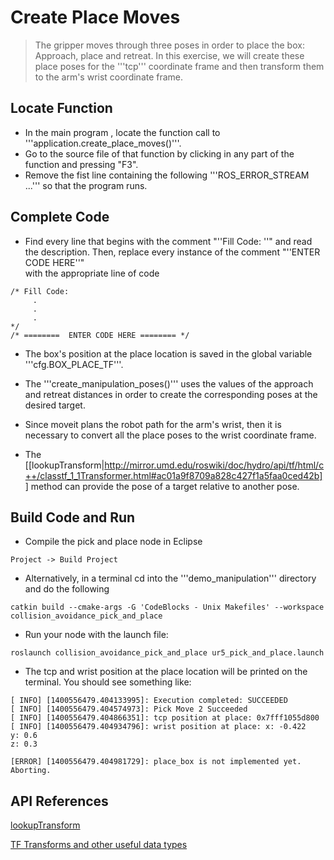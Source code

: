 # Create Place Moves
>The gripper moves through three poses in order to place the box: Approach, place and retreat. In this exercise, we will create these place poses for the '''tcp'''  coordinate frame and then transform them to the arm's wrist coordinate frame.

## Locate Function

  * In the main program , locate the function call to '''application.create_place_moves()'''. 
  * Go to the source file of that function by clicking in any part of the function and pressing "F3".
  * Remove the fist line containing the following '''ROS_ERROR_STREAM ...''' so that the program runs.

## Complete Code

  * Find every line that begins with the comment "''Fill Code: ''" and read the description.  Then, replace every instance of the comment  "''ENTER CODE HERE''"  
 with the appropriate line of code
```
/* Fill Code: 
     .
     .
     .
*/
/* ========  ENTER CODE HERE ======== */
```

 * The box's position at the place location is saved in the global variable '''cfg.BOX_PLACE_TF'''.

 * The '''create_manipulation_poses()''' uses the values of the approach and retreat distances in order to create the corresponding poses at the desired target.

 * Since moveit plans the robot path for the arm's wrist, then it is necessary to convert all the place poses to the wrist coordinate frame. 
 
 * The [[lookupTransform|http://mirror.umd.edu/roswiki/doc/hydro/api/tf/html/c++/classtf_1_1Transformer.html#ac01a9f8709a828c427f1a5faa0ced42b]] method can provide the pose of a target relative to another pose.

## Build Code and Run

  * Compile the pick and place node  in Eclipse
```
Project -> Build Project
```

  * Alternatively, in a terminal cd into the '''demo_manipulation''' directory and do the following
```
catkin build --cmake-args -G 'CodeBlocks - Unix Makefiles' --workspace collision_avoidance_pick_and_place
```

  * Run your node with the launch file:
```
roslaunch collision_avoidance_pick_and_place ur5_pick_and_place.launch
```
  * The tcp and wrist position at the place location will be printed on the terminal. You should see something like:
```
[ INFO] [1400556479.404133995]: Execution completed: SUCCEEDED
[ INFO] [1400556479.404574973]: Pick Move 2 Succeeded
[ INFO] [1400556479.404866351]: tcp position at place: 0x7fff1055d800
[ INFO] [1400556479.404934796]: wrist position at place: x: -0.422
y: 0.6
z: 0.3

[ERROR] [1400556479.404981729]: place_box is not implemented yet.  Aborting.
```



## API References

[lookupTransform](http://mirror.umd.edu/roswiki/doc/hydro/api/tf/html/c++/classtf_1_1Transformer.html#ac01a9f8709a828c427f1a5faa0ced42b)

[TF Transforms and other useful data types](http://www.ros.org/wiki/tf/Overview/Data%20Types)
